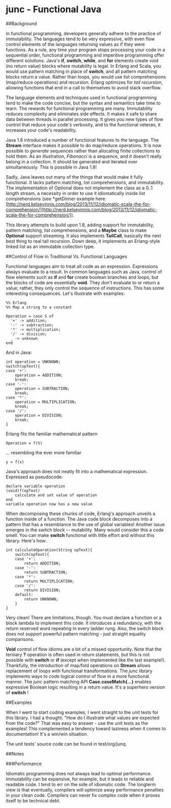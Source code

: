 # junc - Functional Java

##Background

In functional programming, developers generally adhere to the practice of immutability. The languages
tend to be very expressive, with even flow control elements of the languages returning values as if
they were functions. As a rule, any time your program stops processing your code in a sequential order,
functional programming and imperitive programming offer different solutions. Java's **if**, **switch**,
**while**, and **for** elements create void (no return value) blocks where mutability is legal. In Erlang
and Scala, you would use pattern matching in place of **switch**, and all pattern matching blocks return
a value. Rather than loops, you would use list comprehensions (map/reduce operations) and recursion.
Erlang optimizes for *tail recursion*, allowing functions that end in a call to themselves to avoid
stack overflow.
 
 The language elements and techniques used in functional programming tend to make the
code concise, but the syntax and semantics take time to learn. The rewards for functional programming
are many. Immutability reduces complexity and eliminates side effects. It makes it safe to share
data between threads in parallel processing. It gives you new types of flow control that reduce your
code's verbosity, and to the functional veteran, it increases your code's readability.
 
Java 1.8 introduced a number of functional features to the language. The **Stream** interface makes it
possible to do map/reduce operations. It is now possible to *generate* sequences rather than allocating
finite collections to hold them. As an illustration, *Fibonacci* is a sequence, and it doesn't really
belong in a collection. It should be generated and iterated over simultaneously. This is possible in
Java 1.8!

Sadly, Java leaves out many of the things that would make it fully functional. It lacks pattern matching,
list comprehensions, and immutability. The implementation of Optional does not implement the class as
a 0..1 length stream, a necessity in order to use it idiomatically inside list comprehensions (see *getDinner
example here: [http://nerd.kelseyinnis.com/blog/2013/11/12/idiomatic-scala-the-for-comprehension/](http://nerd.kelseyinnis.com/blog/2013/11/12/idiomatic-scala-the-for-comprehension/)).

This library attempts to build upon 1.8, adding support for immutability, pattern matching, list comprehensions,
and a **Maybe** class to make **Optional** support streaming. It also implements **TailCall**, basically the 
next best thing to real tail recursion. Down deep, it implements an Erlang-style linked list as an immutable
collection type.

##Control of Flow in Traditional Vs. Functional Languages

Functional languages aim to treat all code as an expression. Expressions always evaluate to a result. In common languages
such as Java, control of flow elements such as **if** and **for** create boolean branches and loops, but the blocks of
code are essentially **void**. They don't evaluate to or return a value; rather, they only control the sequence of
instructions. This has some interesting consequences. Let's illustrate with examples:

    %% Erlang
    %% Map a string to a constant

    Operation = case S of
      '+' -> addition;
      '-' -> subtraction;
      '*' -> multiplication;
      '/' -> division;
      _ -> unknown
    end

And in Java:

    int operation = UNKNOWN;
    switch(opText){
    case '+':
        operation = ADDITION;
        break;
    case '-':
        operation = SUBTRACTION;
        break;
    case '*':
        operation = MULTIPLICATION;
        break;
    case '/':
        operation = DIVISION;
        break;
    }

Erlang fits the familiar mathematical pattern 

    Operation = f(S)

... resembling the ever more familiar

    y = f(x)

Java's approach does not neatly fit into a
mathematical expression. Expressed as pseudocode:

    declare variable operation
    (void)f(opText)
        calculate and set value of operation
    end
    variable operation now has a new value
    
When decomposing these chunks of code, Erlang's approach unveils a function inside of a function. The Java code
block decomposes into a pattern that has a resemblance to the use of global variables! Another issue emerges in
the switch block -- mutability. Many would consider this a code smell. You can make **switch** functional with little
effort and without this library. Here's how:

    int calculateOperation(String opText){
        switch(opText){
        case '+':
            return ADDITION;
        case '-':
            return SUBTRACTION;
        case '*':
            return MULTIPLICATION;
        case '/':
            return DIVISION;
        default:
            return UNKNOWN;
        }
    }
    
Very clean! There are limitations, though. You must declare a function or a block lambda to implement this code. 
It introduces a redundancy, with the *return* reserved word repeating in every ladder rung. Also,
the switch block does not support powerful pattern matching - just straight equality comparisons.

**Void** control of flow idioms are a bit of a missed opportunity. Note that the terniary **?** operation is often
used in return statements, but this is not possible with **switch** or **if** (except when implemented like the last example!). Thankfully,
the introduction of map/fold operations on **Stream** allows replacement of loops with functional transformations. The
*junc* library implements ways to code logical control of flow in a more functional manner.  The *junc* pattern matching
API **Case.caseMatch(...)** enables expressive Boolean logic resulting in a return value. It's a 
superhero version of **switch** !

##Examples

When I went to start coding examples, I went straight to the unit tests for this library. I had a thought: "How do
I illustrate what values are expected from the code?" That was easy to answer - use the unit tests as the examples! This
complemented a tendency toward laziness when it comes to documentation! It's a win/win situation.

The unit tests' source code can be found in test/org/junq.

##Notes

###Performance

Idiomatic programming does not always lead to optimal performance. Immutability can be expensive, for example, but it
leads to reliable and readable code. I tend to err on the side of idiomatic code. The longterm view is that eventually,
compilers will optimize away performance penalties in your clean code. Compilers can never fix complex code when it
proves itself to be technical debt.
